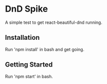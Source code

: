 # DnD Spike
A simple test to get react-beautiful-dnd running.

## Installation
Run 'npm install' in bash and get going.

## Getting Started
Run 'npm start' in bash.
